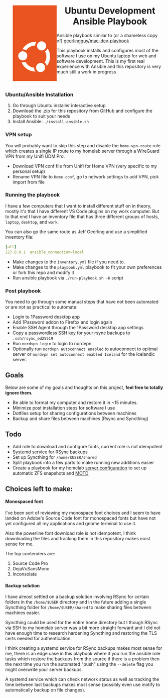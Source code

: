 <div id="toc">
  <ul align="center" style="list-style: none;">
    <summary>
      <img align="left" margin-right: 1em;" src="./Tag-CoF-Orange-Digital.svg" width="140">
      <h1>Ubuntu Development Ansible Playbook</h1>
    </summary>
  </ul>
</div>

<div id="toc">
  <p>Ansible playbook similar to (or a shameless copy of) <a href="https://github.com/geerlingguy/mac-dev-playbook">geerlingguy/mac-dev-playbook</a></p>
  
  <p>This playbook installs and configures most of the software I use on my Ubuntu laptop for web and software development. This is my first real experience with Ansible and this repository is very much still a work in progress</p>
</div>
<br>

### Ubuntu/Ansible Installation

1. Go through Ubuntu installer interactive setup
2. Download the .zip for this repository from GitHub and configure the playbook to suit your needs
3. Install Ansible: `./install-ansible.sh`

### VPN setup

You will probably want to skip this step and disable the `home-vpn-route` role which creates a single IP route to my homelab server through a WireGuard VPN from my Unifi UDM Pro.

- Download VPN conf file from Unifi for Home VPN (very specific to my personal setup)
- Rename VPN file to `Home.conf`, go to network settings to add VPN, pick import from file

### Running the playbook

I have a few computers that I want to install different stuff on in theory, mostly it's that I have different VS Code plugins on my work computer. But to that end I have an inventory file that has three different groups of hosts, `laptop`, `desktop`, and `work`.

You can also go the same route as Jeff Geerling and use a simplified inventory file:

```yaml
[all]
127.0.0.1  ansible_connection=local
```

- Make changes to the `inventory.yml` file if you need to.
- Make changes to the `playbook.yml` playbook to fit your own preferences or fork this repo and modify it
- Run ansible playbook via `./run-playbook.sh -K` script

### Post playbook

You need to go through some manual steps that have not been automated or are not as practical to automate:

- Login to 1Password desktop app
- Add 1Password addon to Firefox and login again
- Enable SSH Agent through the 1Password desktop app settings
- Copy a passwordless SSH key for your rsync backups to `.ssh/rsync_ed25519`
- Run `nordvpn login` to login to nordvpn
- Optionally run `nordvpn autoconnect enabled` to autoconnect to opitmal server or `nordvpn set autoconnect enabled Iceland` for the Icelandic server.

## Goals

Below are some of my goals and thoughts on this project, **feel free to totally ignore them.**

- Be able to format my computer and restore it in ~15 minutes.
- Minimize post installation steps for software I use
- Dotfiles setup for sharing configurations between machines
- Backup and share files between machines (Rsync and Syncthing)

## Todo

- Add role to download and configure fonts, current role is not idempotent
- Systemd service for RSync backups
- Set up Syncthing for `/home/$USER/shared`
- Split playbook into a few parts to make running new additions easier
- Create a playbook for my homelab [server configuration](./SERVER.md) to set up automatic ZFS snapshots and [MOTD](https://github.com/HermannBjorgvin/MOTD)

## Choices left to make:

#### Monospaced font

I've been sort of reviewing my monospace font choices and I seem to have landed on Adobe's Source Code font for monospaced fonts but have not yet configured all my applications and gnome terminal to use it.

Also the powerline font download role is not idempotent, I think downloading the files and tracking them in this repository makes most sense for me.

The top contenders are:

1. Source Code Pro
2. DejaVuSansMono
3. Inconsolata

#### Backup solution

I have almost settled on a backup solution involving RSync for certain folders in the `/home/$USER` directory and in the future adding a single Syncthing folder for `/home/$USER/shared` to make sharing files between machines easier.

Syncthing could be used for the entire home directory but I though RSync via SSH to my homelab server was a bit more straight forward and I did not have enough time to research hardening Syncthing and restoring the TLS certs needed for authentication.

I think creating a systemd service for RSync backups makes most sense for me, there is an edge case in this playbook where if you run the ansible role tasks which restore the backups from the source if there is a problem then the next time you run the automated "push" using the `--delete` flag you might overwrite your server backups.

A systemd service which can check network status as well as tracking the time between last backups makes most sense (possibly even use inotify to automatically backup on file changes).
